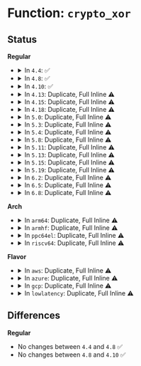 # Function: <code>crypto_xor</code>

## Status
<b>Regular</b>
<ul>
<li>
<details>
<summary>In <code>4.4</code>: ✅</summary>

```c
void crypto_xor(u8 *dst, const u8 *src, unsigned int size);
```

**Collision:** Unique Global

**Inline:** No

**Transformation:** False

**Instances:**

```
In crypto/algapi.c (ffffffff8139d1b0)
Location: crypto/algapi.c:972
Inline: False
Direct callers:
  - crypto/cbc.c:crypto_cbc_encrypt
  - crypto/cbc.c:crypto_cbc_encrypt
  - crypto/cbc.c:crypto_cbc_decrypt
  - crypto/cbc.c:crypto_cbc_decrypt
  - crypto/cbc.c:crypto_cbc_decrypt
```
**Symbols:**

```
ffffffff8139d1b0-ffffffff8139d215: crypto_xor (STB_GLOBAL)
```
</details>
</li>
<li>
<details>
<summary>In <code>4.8</code>: ✅</summary>

```c
void crypto_xor(u8 *dst, const u8 *src, unsigned int size);
```

**Collision:** Unique Global

**Inline:** No

**Transformation:** False

**Instances:**

```
In crypto/algapi.c (ffffffff813da080)
Location: crypto/algapi.c:981
Inline: False
Direct callers:
  - crypto/seqiv.c:seqiv_aead_encrypt
  - crypto/cbc.c:crypto_cbc_decrypt
  - crypto/cbc.c:crypto_cbc_decrypt
  - crypto/cbc.c:crypto_cbc_decrypt
  - crypto/cbc.c:crypto_cbc_encrypt
  - crypto/cbc.c:crypto_cbc_encrypt
  - crypto/cts.c:cts_cbc_decrypt
  - crypto/cts.c:cts_cbc_decrypt
  - crypto/ctr.c:crypto_ctr_crypt
  - crypto/ctr.c:crypto_ctr_crypt
  - crypto/ctr.c:crypto_ctr_crypt
```
**Symbols:**

```
ffffffff813da080-ffffffff813da0de: crypto_xor (STB_GLOBAL)
```
</details>
</li>
<li>
<details>
<summary>In <code>4.10</code>: ✅</summary>

```c
void crypto_xor(u8 *dst, const u8 *src, unsigned int size);
```

**Collision:** Unique Global

**Inline:** No

**Transformation:** False

**Instances:**

```
In crypto/algapi.c (ffffffff813f19c0)
Location: crypto/algapi.c:982
Inline: False
Direct callers:
  - crypto/seqiv.c:seqiv_aead_encrypt
  - crypto/cbc.c:crypto_cbc_decrypt
  - crypto/cbc.c:crypto_cbc_decrypt
  - crypto/cbc.c:crypto_cbc_decrypt
  - crypto/cts.c:cts_cbc_decrypt
  - crypto/cts.c:cts_cbc_decrypt
  - crypto/ctr.c:crypto_ctr_crypt
  - crypto/ctr.c:crypto_ctr_crypt
  - crypto/ctr.c:crypto_ctr_crypt
```
**Symbols:**

```
ffffffff813f19c0-ffffffff813f1a1e: crypto_xor (STB_GLOBAL)
```
</details>
</li>
<li>
<details>
<summary>In <code>4.13</code>: Duplicate, Full Inline ⚠️</summary>

**Collision:** Static Duplication

**Inline:** Full

**Transformation:** False

**Instances:**

```
In crypto/seqiv.c (ffffffff814033bd)
Location: include/crypto/algapi.h:197
Inline: True
Inline callers:
  - crypto/seqiv.c:seqiv_aead_encrypt
```
```
In crypto/cbc.c (ffffffff8140d735)
Location: include/crypto/algapi.h:197
Inline: True
Inline callers:
  - crypto/cbc.c:crypto_cbc_decrypt
  - crypto/cbc.c:crypto_cbc_decrypt
  - crypto/cbc.c:crypto_cbc_decrypt
```
```
In crypto/cts.c (ffffffff8140df38)
Location: include/crypto/algapi.h:197
Inline: True
Inline callers:
  - crypto/cts.c:cts_cbc_decrypt
  - crypto/cts.c:cts_cbc_decrypt
```
```
In crypto/ctr.c (ffffffff8140f902)
Location: include/crypto/algapi.h:197
Inline: True
Inline callers:
  - crypto/ctr.c:crypto_ctr_crypt
  - crypto/ctr.c:crypto_ctr_crypt
  - crypto/ctr.c:crypto_ctr_crypt
```
</details>
</li>
<li>
<details>
<summary>In <code>4.15</code>: Duplicate, Full Inline ⚠️</summary>

**Collision:** Static Duplication

**Inline:** Full

**Transformation:** False

**Instances:**

```
In crypto/seqiv.c (ffffffff8142bab3)
Location: include/crypto/algapi.h:197
Inline: True
Inline callers:
  - crypto/seqiv.c:seqiv_aead_encrypt
```
```
In crypto/cbc.c (ffffffff814361b8)
Location: include/crypto/algapi.h:197
Inline: True
Inline callers:
  - crypto/cbc.c:crypto_cbc_decrypt
  - crypto/cbc.c:crypto_cbc_decrypt
  - crypto/cbc.c:crypto_cbc_decrypt
```
```
In crypto/cts.c (ffffffff814369d9)
Location: include/crypto/algapi.h:197
Inline: True
Inline callers:
  - crypto/cts.c:cts_cbc_decrypt
  - crypto/cts.c:cts_cbc_decrypt
```
```
In crypto/ctr.c (ffffffff81438405)
Location: include/crypto/algapi.h:197
Inline: True
Inline callers:
  - crypto/ctr.c:crypto_ctr_crypt
  - crypto/ctr.c:crypto_ctr_crypt
```
```
In crypto/gcm.c (ffffffff81439261)
Location: include/crypto/algapi.h:197
Inline: True
Inline callers:
  - crypto/gcm.c:crypto_gcm_verify
  - crypto/gcm.c:gcm_enc_copy_hash
```
```
In crypto/ghash-generic.c (ffffffff814413e7)
Location: include/crypto/algapi.h:197
Inline: True
Inline callers:
  - crypto/ghash-generic.c:ghash_update
```
</details>
</li>
<li>
<details>
<summary>In <code>4.18</code>: Duplicate, Full Inline ⚠️</summary>

**Collision:** Static Duplication

**Inline:** Full

**Transformation:** False

**Instances:**

```
In crypto/seqiv.c (ffffffff8145e7c3)
Location: include/crypto/algapi.h:204
Inline: True
Inline callers:
  - crypto/seqiv.c:seqiv_aead_encrypt
```
```
In crypto/cbc.c (ffffffff81468b89)
Location: include/crypto/algapi.h:204
Inline: True
Inline callers:
  - crypto/cbc.c:crypto_cbc_decrypt
  - crypto/cbc.c:crypto_cbc_decrypt
  - crypto/cbc.c:crypto_cbc_decrypt
```
```
In crypto/cts.c (ffffffff8146958a)
Location: include/crypto/algapi.h:204
Inline: True
Inline callers:
  - crypto/cts.c:cts_cbc_decrypt
  - crypto/cts.c:cts_cbc_decrypt
```
```
In crypto/ctr.c (ffffffff8146ad84)
Location: include/crypto/algapi.h:204
Inline: True
Inline callers:
  - crypto/ctr.c:crypto_ctr_crypt
  - crypto/ctr.c:crypto_ctr_crypt
```
```
In crypto/gcm.c (ffffffff8146bbfd)
Location: include/crypto/algapi.h:204
Inline: True
Inline callers:
  - crypto/gcm.c:crypto_gcm_verify
  - crypto/gcm.c:gcm_enc_copy_hash
```
```
In crypto/ghash-generic.c (0)
Location: include/crypto/algapi.h:204
Inline: True
Inline callers:
  - crypto/ghash-generic.c:ghash_update
```
</details>
</li>
<li>
<details>
<summary>In <code>5.0</code>: Duplicate, Full Inline ⚠️</summary>

**Collision:** Static Duplication

**Inline:** Full

**Transformation:** False

**Instances:**

```
In crypto/seqiv.c (ffffffff8147c0ec)
Location: include/crypto/algapi.h:206
Inline: True
Inline callers:
  - crypto/seqiv.c:seqiv_aead_encrypt
```
```
In crypto/cbc.c (ffffffff81486809)
Location: include/crypto/algapi.h:206
Inline: True
Inline callers:
  - crypto/cbc.c:crypto_cbc_decrypt
  - crypto/cbc.c:crypto_cbc_decrypt
  - crypto/cbc.c:crypto_cbc_decrypt
```
```
In crypto/cts.c (ffffffff8148726a)
Location: include/crypto/algapi.h:206
Inline: True
Inline callers:
  - crypto/cts.c:cts_cbc_decrypt
  - crypto/cts.c:cts_cbc_decrypt
```
```
In crypto/ctr.c (ffffffff814885e4)
Location: include/crypto/algapi.h:206
Inline: True
Inline callers:
  - crypto/ctr.c:crypto_ctr_crypt
  - crypto/ctr.c:crypto_ctr_crypt
```
```
In crypto/gcm.c (ffffffff8148915d)
Location: include/crypto/algapi.h:206
Inline: True
Inline callers:
  - crypto/gcm.c:crypto_gcm_verify
  - crypto/gcm.c:gcm_enc_copy_hash
```
```
In crypto/ghash-generic.c (0)
Location: include/crypto/algapi.h:206
Inline: True
Inline callers:
  - crypto/ghash-generic.c:ghash_update
```
</details>
</li>
<li>
<details>
<summary>In <code>5.3</code>: Duplicate, Full Inline ⚠️</summary>

**Collision:** Static Duplication

**Inline:** Full

**Transformation:** False

**Instances:**

```
In crypto/seqiv.c (ffffffff814aa451)
Location: include/crypto/algapi.h:200
Inline: True
Inline callers:
  - crypto/seqiv.c:seqiv_aead_encrypt
```
```
In crypto/cbc.c (ffffffff814b467a)
Location: include/crypto/algapi.h:200
Inline: True
Inline callers:
  - crypto/cbc.c:crypto_cbc_decrypt
  - crypto/cbc.c:crypto_cbc_decrypt
  - crypto/cbc.c:crypto_cbc_decrypt
```
```
In crypto/cts.c (ffffffff814b5001)
Location: include/crypto/algapi.h:200
Inline: True
Inline callers:
  - crypto/cts.c:cts_cbc_decrypt
  - crypto/cts.c:cts_cbc_decrypt
```
```
In crypto/ctr.c (ffffffff814b6015)
Location: include/crypto/algapi.h:200
Inline: True
Inline callers:
  - crypto/ctr.c:crypto_ctr_crypt
  - crypto/ctr.c:crypto_ctr_crypt
```
```
In crypto/gcm.c (ffffffff814b6dfd)
Location: include/crypto/algapi.h:200
Inline: True
Inline callers:
  - crypto/gcm.c:crypto_gcm_verify
  - crypto/gcm.c:gcm_enc_copy_hash
```
```
In crypto/ghash-generic.c (0)
Location: include/crypto/algapi.h:200
Inline: True
Inline callers:
  - crypto/ghash-generic.c:ghash_update
```
</details>
</li>
<li>
<details>
<summary>In <code>5.4</code>: Duplicate, Full Inline ⚠️</summary>

**Collision:** Static Duplication

**Inline:** Full

**Transformation:** False

**Instances:**

```
In crypto/seqiv.c (ffffffff814c5111)
Location: include/crypto/algapi.h:200
Inline: True
Inline callers:
  - crypto/seqiv.c:seqiv_aead_encrypt
```
```
In crypto/cbc.c (ffffffff814cd3ea)
Location: include/crypto/algapi.h:200
Inline: True
Inline callers:
  - crypto/cbc.c:crypto_cbc_decrypt
  - crypto/cbc.c:crypto_cbc_decrypt
  - crypto/cbc.c:crypto_cbc_decrypt
```
```
In crypto/cts.c (ffffffff814cdd86)
Location: include/crypto/algapi.h:200
Inline: True
Inline callers:
  - crypto/cts.c:cts_cbc_decrypt
  - crypto/cts.c:cts_cbc_decrypt
```
```
In crypto/ctr.c (ffffffff814cf215)
Location: include/crypto/algapi.h:200
Inline: True
Inline callers:
  - crypto/ctr.c:crypto_ctr_crypt
  - crypto/ctr.c:crypto_ctr_crypt
```
```
In crypto/gcm.c (ffffffff814d001d)
Location: include/crypto/algapi.h:200
Inline: True
Inline callers:
  - crypto/gcm.c:crypto_gcm_verify
  - crypto/gcm.c:gcm_enc_copy_hash
```
```
In crypto/ghash-generic.c (0)
Location: include/crypto/algapi.h:200
Inline: True
Inline callers:
  - crypto/ghash-generic.c:ghash_update
```
</details>
</li>
<li>
<details>
<summary>In <code>5.8</code>: Duplicate, Full Inline ⚠️</summary>

**Collision:** Static Duplication

**Inline:** Full

**Transformation:** False

**Instances:**

```
In crypto/seqiv.c (ffffffff81524021)
Location: include/crypto/algapi.h:139
Inline: True
Inline callers:
  - crypto/seqiv.c:seqiv_aead_encrypt
```
```
In crypto/cbc.c (ffffffff8152ca70)
Location: include/crypto/algapi.h:139
Inline: True
Inline callers:
  - crypto/cbc.c:crypto_cbc_decrypt
  - crypto/cbc.c:crypto_cbc_decrypt
  - crypto/cbc.c:crypto_cbc_decrypt
```
```
In crypto/cts.c (ffffffff8152d135)
Location: include/crypto/algapi.h:139
Inline: True
Inline callers:
  - crypto/cts.c:cts_cbc_decrypt
  - crypto/cts.c:cts_cbc_decrypt
```
```
In crypto/ctr.c (ffffffff8152e52d)
Location: include/crypto/algapi.h:139
Inline: True
Inline callers:
  - crypto/ctr.c:crypto_ctr_crypt
  - crypto/ctr.c:crypto_ctr_crypt
```
```
In crypto/gcm.c (ffffffff8152f1fd)
Location: include/crypto/algapi.h:139
Inline: True
Inline callers:
  - crypto/gcm.c:crypto_gcm_verify
  - crypto/gcm.c:gcm_enc_copy_hash
```
```
In crypto/ghash-generic.c (0)
Location: include/crypto/algapi.h:139
Inline: True
Inline callers:
  - crypto/ghash-generic.c:ghash_update
```
</details>
</li>
<li>
<details>
<summary>In <code>5.11</code>: Duplicate, Full Inline ⚠️</summary>

**Collision:** Static Duplication

**Inline:** Full

**Transformation:** False

**Instances:**

```
In crypto/seqiv.c (ffffffff81540f30)
Location: include/crypto/algapi.h:139
Inline: True
Inline callers:
  - crypto/seqiv.c:seqiv_aead_encrypt
```
```
In crypto/cbc.c (ffffffff81549a32)
Location: include/crypto/algapi.h:139
Inline: True
Inline callers:
  - crypto/cbc.c:crypto_cbc_decrypt_inplace
  - crypto/cbc.c:crypto_cbc_decrypt_inplace
  - crypto/cbc.c:crypto_cbc_decrypt_segment
  - crypto/cbc.c:crypto_cbc_encrypt
  - crypto/cbc.c:crypto_cbc_encrypt
```
```
In crypto/cts.c (ffffffff8154a1a5)
Location: include/crypto/algapi.h:139
Inline: True
Inline callers:
  - crypto/cts.c:cts_cbc_decrypt
  - crypto/cts.c:cts_cbc_decrypt
```
```
In crypto/ctr.c (ffffffff8154b4cd)
Location: include/crypto/algapi.h:139
Inline: True
Inline callers:
  - crypto/ctr.c:crypto_ctr_crypt
  - crypto/ctr.c:crypto_ctr_crypt
```
```
In crypto/gcm.c (ffffffff8154c17d)
Location: include/crypto/algapi.h:139
Inline: True
Inline callers:
  - crypto/gcm.c:crypto_gcm_verify
  - crypto/gcm.c:gcm_enc_copy_hash
```
```
In crypto/ghash-generic.c (0)
Location: include/crypto/algapi.h:139
Inline: True
Inline callers:
  - crypto/ghash-generic.c:ghash_update
```
</details>
</li>
<li>
<details>
<summary>In <code>5.13</code>: Duplicate, Full Inline ⚠️</summary>

**Collision:** Static Duplication

**Inline:** Full

**Transformation:** False

**Instances:**

```
In crypto/seqiv.c (ffffffff81549591)
Location: include/crypto/algapi.h:139
Inline: True
Inline callers:
  - crypto/seqiv.c:seqiv_aead_encrypt
```
```
In crypto/cbc.c (ffffffff81552139)
Location: include/crypto/algapi.h:139
Inline: True
Inline callers:
  - crypto/cbc.c:crypto_cbc_decrypt
  - crypto/cbc.c:crypto_cbc_decrypt
  - crypto/cbc.c:crypto_cbc_decrypt
  - crypto/cbc.c:crypto_cbc_encrypt
  - crypto/cbc.c:crypto_cbc_encrypt
```
```
In crypto/cts.c (ffffffff815527e5)
Location: include/crypto/algapi.h:139
Inline: True
Inline callers:
  - crypto/cts.c:cts_cbc_decrypt
  - crypto/cts.c:cts_cbc_decrypt
```
```
In crypto/ctr.c (ffffffff81553ae5)
Location: include/crypto/algapi.h:139
Inline: True
Inline callers:
  - crypto/ctr.c:crypto_ctr_crypt
  - crypto/ctr.c:crypto_ctr_crypt
```
```
In crypto/gcm.c (ffffffff8155476d)
Location: include/crypto/algapi.h:139
Inline: True
Inline callers:
  - crypto/gcm.c:crypto_gcm_verify
  - crypto/gcm.c:gcm_enc_copy_hash
```
```
In crypto/ghash-generic.c (0)
Location: include/crypto/algapi.h:139
Inline: True
Inline callers:
  - crypto/ghash-generic.c:ghash_update
```
</details>
</li>
<li>
<details>
<summary>In <code>5.15</code>: Duplicate, Full Inline ⚠️</summary>

**Collision:** Static Duplication

**Inline:** Full

**Transformation:** False

**Instances:**

```
In crypto/seqiv.c (ffffffff815a9d71)
Location: include/crypto/algapi.h:147
Inline: True
Inline callers:
  - crypto/seqiv.c:seqiv_aead_encrypt
```
```
In crypto/cbc.c (ffffffff815b3139)
Location: include/crypto/algapi.h:147
Inline: True
Inline callers:
  - crypto/cbc.c:crypto_cbc_decrypt
  - crypto/cbc.c:crypto_cbc_decrypt
  - crypto/cbc.c:crypto_cbc_decrypt
  - crypto/cbc.c:crypto_cbc_encrypt
  - crypto/cbc.c:crypto_cbc_encrypt
```
```
In crypto/cts.c (ffffffff815b37e5)
Location: include/crypto/algapi.h:147
Inline: True
Inline callers:
  - crypto/cts.c:cts_cbc_decrypt
  - crypto/cts.c:cts_cbc_decrypt
```
```
In crypto/ctr.c (ffffffff815b4b15)
Location: include/crypto/algapi.h:147
Inline: True
Inline callers:
  - crypto/ctr.c:crypto_ctr_crypt
  - crypto/ctr.c:crypto_ctr_crypt
```
```
In crypto/gcm.c (ffffffff815b579d)
Location: include/crypto/algapi.h:147
Inline: True
Inline callers:
  - crypto/gcm.c:crypto_gcm_verify
  - crypto/gcm.c:gcm_enc_copy_hash
```
```
In crypto/ghash-generic.c (0)
Location: include/crypto/algapi.h:147
Inline: True
Inline callers:
  - crypto/ghash-generic.c:ghash_update
```
</details>
</li>
<li>
<details>
<summary>In <code>5.19</code>: Duplicate, Full Inline ⚠️</summary>

**Collision:** Static Duplication

**Inline:** Full

**Transformation:** False

**Instances:**

```
In crypto/seqiv.c (ffffffff81651262)
Location: include/crypto/algapi.h:152
Inline: True
Inline callers:
  - crypto/seqiv.c:seqiv_aead_encrypt
```
```
In crypto/cbc.c (ffffffff8165bd7f)
Location: include/crypto/algapi.h:152
Inline: True
Inline callers:
  - crypto/cbc.c:crypto_cbc_decrypt
  - crypto/cbc.c:crypto_cbc_decrypt
  - crypto/cbc.c:crypto_cbc_decrypt_inplace
  - crypto/cbc.c:crypto_cbc_decrypt_inplace
  - crypto/cbc.c:crypto_cbc_decrypt_inplace
  - crypto/cbc.c:crypto_cbc_decrypt_inplace
  - crypto/cbc.c:crypto_cbc_encrypt
  - crypto/cbc.c:crypto_cbc_encrypt
  - crypto/cbc.c:crypto_cbc_encrypt
  - crypto/cbc.c:crypto_cbc_encrypt
```
```
In crypto/cts.c (ffffffff8165c55c)
Location: include/crypto/algapi.h:152
Inline: True
Inline callers:
  - crypto/cts.c:cts_cbc_decrypt
  - crypto/cts.c:cts_cbc_decrypt
  - crypto/cts.c:cts_cbc_decrypt
  - crypto/cts.c:cts_cbc_decrypt
```
```
In crypto/ctr.c (ffffffff8165da5b)
Location: include/crypto/algapi.h:152
Inline: True
Inline callers:
  - crypto/ctr.c:crypto_ctr_crypt
  - crypto/ctr.c:crypto_ctr_crypt
  - crypto/ctr.c:crypto_ctr_crypt
  - crypto/ctr.c:crypto_ctr_crypt
```
```
In crypto/gcm.c (ffffffff8165e94d)
Location: include/crypto/algapi.h:152
Inline: True
Inline callers:
  - crypto/gcm.c:crypto_gcm_verify
  - crypto/gcm.c:gcm_enc_copy_hash
```
```
In crypto/ghash-generic.c (0)
Location: include/crypto/algapi.h:152
Inline: True
Inline callers:
  - crypto/ghash-generic.c:ghash_update
```
</details>
</li>
<li>
<details>
<summary>In <code>6.2</code>: Duplicate, Full Inline ⚠️</summary>

**Collision:** Static Duplication

**Inline:** Full

**Transformation:** False

**Instances:**

```
In crypto/seqiv.c (ffffffff8170aae2)
Location: include/crypto/algapi.h:161
Inline: True
Inline callers:
  - crypto/seqiv.c:seqiv_aead_encrypt
```
```
In crypto/cbc.c (ffffffff817155f5)
Location: include/crypto/algapi.h:161
Inline: True
Inline callers:
  - crypto/cbc.c:crypto_cbc_decrypt_inplace
  - crypto/cbc.c:crypto_cbc_decrypt_inplace
  - crypto/cbc.c:crypto_cbc_decrypt_inplace
  - crypto/cbc.c:crypto_cbc_decrypt_inplace
  - crypto/cbc.c:crypto_cbc_decrypt_segment
  - crypto/cbc.c:crypto_cbc_decrypt_segment
  - crypto/cbc.c:crypto_cbc_encrypt_inplace
  - crypto/cbc.c:crypto_cbc_encrypt_inplace
  - crypto/cbc.c:crypto_cbc_encrypt_segment
  - crypto/cbc.c:crypto_cbc_encrypt_segment
```
```
In crypto/cts.c (ffffffff81715f4c)
Location: include/crypto/algapi.h:161
Inline: True
Inline callers:
  - crypto/cts.c:cts_cbc_decrypt
  - crypto/cts.c:cts_cbc_decrypt
  - crypto/cts.c:cts_cbc_decrypt
  - crypto/cts.c:cts_cbc_decrypt
```
```
In crypto/ctr.c (ffffffff817175eb)
Location: include/crypto/algapi.h:161
Inline: True
Inline callers:
  - crypto/ctr.c:crypto_ctr_crypt
  - crypto/ctr.c:crypto_ctr_crypt
  - crypto/ctr.c:crypto_ctr_crypt
  - crypto/ctr.c:crypto_ctr_crypt
```
```
In crypto/gcm.c (ffffffff817186dd)
Location: include/crypto/algapi.h:161
Inline: True
Inline callers:
  - crypto/gcm.c:crypto_gcm_verify
  - crypto/gcm.c:gcm_enc_copy_hash
```
```
In crypto/ghash-generic.c (0)
Location: include/crypto/algapi.h:161
Inline: True
Inline callers:
  - crypto/ghash-generic.c:ghash_update
```
</details>
</li>
<li>
<details>
<summary>In <code>6.5</code>: Duplicate, Full Inline ⚠️</summary>

**Collision:** Static Duplication

**Inline:** Full

**Transformation:** False

**Instances:**

```
In crypto/seqiv.c (ffffffff81744332)
Location: include/crypto/utils.h:16
Inline: True
Inline callers:
  - crypto/seqiv.c:seqiv_aead_encrypt
```
```
In crypto/cbc.c (ffffffff81750ea5)
Location: include/crypto/utils.h:16
Inline: True
Inline callers:
  - crypto/cbc.c:crypto_cbc_decrypt_inplace
  - crypto/cbc.c:crypto_cbc_decrypt_inplace
  - crypto/cbc.c:crypto_cbc_decrypt_inplace
  - crypto/cbc.c:crypto_cbc_decrypt_inplace
  - crypto/cbc.c:crypto_cbc_decrypt_segment
  - crypto/cbc.c:crypto_cbc_decrypt_segment
  - crypto/cbc.c:crypto_cbc_encrypt_inplace
  - crypto/cbc.c:crypto_cbc_encrypt_inplace
  - crypto/cbc.c:crypto_cbc_encrypt_segment
  - crypto/cbc.c:crypto_cbc_encrypt_segment
```
```
In crypto/cts.c (ffffffff8175180c)
Location: include/crypto/utils.h:16
Inline: True
Inline callers:
  - crypto/cts.c:cts_cbc_decrypt
  - crypto/cts.c:cts_cbc_decrypt
  - crypto/cts.c:cts_cbc_decrypt
  - crypto/cts.c:cts_cbc_decrypt
```
```
In crypto/ctr.c (ffffffff81752f0b)
Location: include/crypto/utils.h:16
Inline: True
Inline callers:
  - crypto/ctr.c:crypto_ctr_crypt
  - crypto/ctr.c:crypto_ctr_crypt
  - crypto/ctr.c:crypto_ctr_crypt
  - crypto/ctr.c:crypto_ctr_crypt
```
```
In crypto/gcm.c (ffffffff8175404d)
Location: include/crypto/utils.h:16
Inline: True
Inline callers:
  - crypto/gcm.c:crypto_gcm_verify
  - crypto/gcm.c:gcm_enc_copy_hash
```
```
In crypto/ghash-generic.c (0)
Location: include/crypto/utils.h:16
Inline: True
Inline callers:
  - crypto/ghash-generic.c:ghash_update
```
</details>
</li>
<li>
<details>
<summary>In <code>6.8</code>: Duplicate, Full Inline ⚠️</summary>

**Collision:** Static Duplication

**Inline:** Full

**Transformation:** False

**Instances:**

```
In crypto/seqiv.c (ffffffff817868f2)
Location: include/crypto/utils.h:16
Inline: True
Inline callers:
  - crypto/seqiv.c:seqiv_aead_encrypt
```
```
In crypto/cbc.c (ffffffff81792d5a)
Location: include/crypto/utils.h:16
Inline: True
Inline callers:
  - crypto/cbc.c:crypto_cbc_decrypt_inplace
  - crypto/cbc.c:crypto_cbc_decrypt_inplace
  - crypto/cbc.c:crypto_cbc_decrypt_inplace
  - crypto/cbc.c:crypto_cbc_decrypt_inplace
  - crypto/cbc.c:crypto_cbc_decrypt_segment
  - crypto/cbc.c:crypto_cbc_decrypt_segment
  - crypto/cbc.c:crypto_cbc_encrypt_inplace
  - crypto/cbc.c:crypto_cbc_encrypt_inplace
  - crypto/cbc.c:crypto_cbc_encrypt_segment
  - crypto/cbc.c:crypto_cbc_encrypt_segment
```
```
In crypto/cts.c (ffffffff8179368c)
Location: include/crypto/utils.h:16
Inline: True
Inline callers:
  - crypto/cts.c:cts_cbc_decrypt
  - crypto/cts.c:cts_cbc_decrypt
  - crypto/cts.c:cts_cbc_decrypt
  - crypto/cts.c:cts_cbc_decrypt
```
```
In crypto/ctr.c (ffffffff81794eab)
Location: include/crypto/utils.h:16
Inline: True
Inline callers:
  - crypto/ctr.c:crypto_ctr_crypt
  - crypto/ctr.c:crypto_ctr_crypt
  - crypto/ctr.c:crypto_ctr_crypt
  - crypto/ctr.c:crypto_ctr_crypt
```
```
In crypto/gcm.c (ffffffff817959bd)
Location: include/crypto/utils.h:16
Inline: True
Inline callers:
  - crypto/gcm.c:crypto_gcm_verify
  - crypto/gcm.c:gcm_enc_copy_hash
```
```
In crypto/ghash-generic.c (0)
Location: include/crypto/utils.h:16
Inline: True
Inline callers:
  - crypto/ghash-generic.c:ghash_update
```
</details>
</li>
</ul>
<b>Arch</b>
<ul>
<li>
<details>
<summary>In <code>arm64</code>: Duplicate, Full Inline ⚠️</summary>

**Collision:** Static Duplication

**Inline:** Full

**Transformation:** False

**Instances:**

```
In crypto/seqiv.c (ffff8000105bfc7c)
Location: include/crypto/algapi.h:200
Inline: True
Inline callers:
  - crypto/seqiv.c:seqiv_aead_encrypt
```
```
In crypto/cbc.c (ffff8000105c9290)
Location: include/crypto/algapi.h:200
Inline: True
Inline callers:
  - crypto/cbc.c:crypto_cbc_decrypt
  - crypto/cbc.c:crypto_cbc_decrypt
  - crypto/cbc.c:crypto_cbc_decrypt
```
```
In crypto/cts.c (ffff8000105c9cc0)
Location: include/crypto/algapi.h:200
Inline: True
Inline callers:
  - crypto/cts.c:cts_cbc_decrypt
  - crypto/cts.c:cts_cbc_decrypt
```
```
In crypto/ctr.c (ffff8000105cb1b0)
Location: include/crypto/algapi.h:200
Inline: True
Inline callers:
  - crypto/ctr.c:crypto_ctr_crypt
  - crypto/ctr.c:crypto_ctr_crypt
```
```
In crypto/gcm.c (ffff8000105cc4c0)
Location: include/crypto/algapi.h:200
Inline: True
Inline callers:
  - crypto/gcm.c:crypto_gcm_verify
  - crypto/gcm.c:gcm_enc_copy_hash
```
```
In crypto/ghash-generic.c (0)
Location: include/crypto/algapi.h:200
Inline: True
Inline callers:
  - crypto/ghash-generic.c:ghash_update
```
</details>
</li>
<li>
<details>
<summary>In <code>armhf</code>: Duplicate, Full Inline ⚠️</summary>

**Collision:** Static Duplication

**Inline:** Full

**Transformation:** False

**Instances:**

```
In crypto/seqiv.c (c076d8c8)
Location: include/crypto/algapi.h:200
Inline: True
Inline callers:
  - crypto/seqiv.c:seqiv_aead_encrypt
```
```
In crypto/cbc.c (c0777000)
Location: include/crypto/algapi.h:200
Inline: True
Inline callers:
  - crypto/cbc.c:crypto_cbc_decrypt
  - crypto/cbc.c:crypto_cbc_decrypt
  - crypto/cbc.c:crypto_cbc_decrypt
  - crypto/cbc.c:crypto_cbc_encrypt
  - crypto/cbc.c:crypto_cbc_encrypt
```
```
In crypto/cts.c (c07777f8)
Location: include/crypto/algapi.h:200
Inline: True
Inline callers:
  - crypto/cts.c:cts_cbc_decrypt
  - crypto/cts.c:cts_cbc_decrypt
```
```
In crypto/ctr.c (c0778d04)
Location: include/crypto/algapi.h:200
Inline: True
Inline callers:
  - crypto/ctr.c:crypto_ctr_crypt
  - crypto/ctr.c:crypto_ctr_crypt
```
```
In crypto/gcm.c (c077a3c8)
Location: include/crypto/algapi.h:200
Inline: True
Inline callers:
  - crypto/gcm.c:crypto_gcm_verify
  - crypto/gcm.c:gcm_enc_copy_hash
```
```
In crypto/ghash-generic.c (c0781bb8)
Location: include/crypto/algapi.h:200
Inline: True
Inline callers:
  - crypto/ghash-generic.c:ghash_update
```
</details>
</li>
<li>
<details>
<summary>In <code>ppc64el</code>: Duplicate, Full Inline ⚠️</summary>

**Collision:** Static Duplication

**Inline:** Full

**Transformation:** False

**Instances:**

```
In crypto/seqiv.c (c000000000747ae0)
Location: include/crypto/algapi.h:200
Inline: True
Inline callers:
  - crypto/seqiv.c:seqiv_aead_encrypt
```
```
In crypto/cbc.c (c0000000007537e4)
Location: include/crypto/algapi.h:200
Inline: True
Inline callers:
  - crypto/cbc.c:crypto_cbc_decrypt
  - crypto/cbc.c:crypto_cbc_decrypt
  - crypto/cbc.c:crypto_cbc_decrypt
```
```
In crypto/cts.c (c000000000754548)
Location: include/crypto/algapi.h:200
Inline: True
Inline callers:
  - crypto/cts.c:cts_cbc_decrypt
  - crypto/cts.c:cts_cbc_decrypt
```
```
In crypto/ctr.c (c000000000756150)
Location: include/crypto/algapi.h:200
Inline: True
Inline callers:
  - crypto/ctr.c:crypto_ctr_crypt
  - crypto/ctr.c:crypto_ctr_crypt
```
```
In crypto/gcm.c (c000000000757834)
Location: include/crypto/algapi.h:200
Inline: True
Inline callers:
  - crypto/gcm.c:crypto_gcm_verify
  - crypto/gcm.c:gcm_enc_copy_hash
```
```
In crypto/ghash-generic.c (0)
Location: include/crypto/algapi.h:200
Inline: True
Inline callers:
  - crypto/ghash-generic.c:ghash_update
```
</details>
</li>
<li>
<details>
<summary>In <code>riscv64</code>: Duplicate, Full Inline ⚠️</summary>

**Collision:** Static Duplication

**Inline:** Full

**Transformation:** False

**Instances:**

```
In crypto/seqiv.c (ffffffe000404cbe)
Location: include/crypto/algapi.h:200
Inline: True
Inline callers:
  - crypto/seqiv.c:seqiv_aead_encrypt
```
```
In crypto/cbc.c (ffffffe00040db62)
Location: include/crypto/algapi.h:200
Inline: True
Inline callers:
  - crypto/cbc.c:crypto_cbc_decrypt
  - crypto/cbc.c:crypto_cbc_decrypt
  - crypto/cbc.c:crypto_cbc_decrypt
```
```
In crypto/cts.c (ffffffe00040de70)
Location: include/crypto/algapi.h:200
Inline: True
Inline callers:
  - crypto/cts.c:cts_cbc_decrypt
  - crypto/cts.c:cts_cbc_decrypt
```
```
In crypto/ctr.c (ffffffe00040f366)
Location: include/crypto/algapi.h:200
Inline: True
Inline callers:
  - crypto/ctr.c:crypto_ctr_crypt
  - crypto/ctr.c:crypto_ctr_crypt
```
```
In crypto/gcm.c (ffffffe0004101da)
Location: include/crypto/algapi.h:200
Inline: True
Inline callers:
  - crypto/gcm.c:crypto_gcm_verify
  - crypto/gcm.c:gcm_enc_copy_hash
```
```
In crypto/ghash-generic.c (ffffffe00041860a)
Location: include/crypto/algapi.h:200
Inline: True
Inline callers:
  - crypto/ghash-generic.c:ghash_update
```
</details>
</li>
</ul>
<b>Flavor</b>
<ul>
<li>
<details>
<summary>In <code>aws</code>: Duplicate, Full Inline ⚠️</summary>

**Collision:** Static Duplication

**Inline:** Full

**Transformation:** False

**Instances:**

```
In crypto/seqiv.c (ffffffff814bd6f1)
Location: include/crypto/algapi.h:200
Inline: True
Inline callers:
  - crypto/seqiv.c:seqiv_aead_encrypt
```
```
In crypto/cbc.c (ffffffff814c59ca)
Location: include/crypto/algapi.h:200
Inline: True
Inline callers:
  - crypto/cbc.c:crypto_cbc_decrypt
  - crypto/cbc.c:crypto_cbc_decrypt
  - crypto/cbc.c:crypto_cbc_decrypt
```
```
In crypto/cts.c (ffffffff814c6366)
Location: include/crypto/algapi.h:200
Inline: True
Inline callers:
  - crypto/cts.c:cts_cbc_decrypt
  - crypto/cts.c:cts_cbc_decrypt
```
```
In crypto/ctr.c (ffffffff814c77f5)
Location: include/crypto/algapi.h:200
Inline: True
Inline callers:
  - crypto/ctr.c:crypto_ctr_crypt
  - crypto/ctr.c:crypto_ctr_crypt
```
```
In crypto/gcm.c (ffffffff814c85fd)
Location: include/crypto/algapi.h:200
Inline: True
Inline callers:
  - crypto/gcm.c:crypto_gcm_verify
  - crypto/gcm.c:gcm_enc_copy_hash
```
```
In crypto/ghash-generic.c (0)
Location: include/crypto/algapi.h:200
Inline: True
Inline callers:
  - crypto/ghash-generic.c:ghash_update
```
</details>
</li>
<li>
<details>
<summary>In <code>azure</code>: Duplicate, Full Inline ⚠️</summary>

**Collision:** Static Duplication

**Inline:** Full

**Transformation:** False

**Instances:**

```
In crypto/seqiv.c (ffffffff814ae111)
Location: include/crypto/algapi.h:200
Inline: True
Inline callers:
  - crypto/seqiv.c:seqiv_aead_encrypt
```
```
In crypto/cbc.c (ffffffff814b63ea)
Location: include/crypto/algapi.h:200
Inline: True
Inline callers:
  - crypto/cbc.c:crypto_cbc_decrypt
  - crypto/cbc.c:crypto_cbc_decrypt
  - crypto/cbc.c:crypto_cbc_decrypt
```
```
In crypto/cts.c (ffffffff814b6d86)
Location: include/crypto/algapi.h:200
Inline: True
Inline callers:
  - crypto/cts.c:cts_cbc_decrypt
  - crypto/cts.c:cts_cbc_decrypt
```
```
In crypto/ctr.c (ffffffff814b8215)
Location: include/crypto/algapi.h:200
Inline: True
Inline callers:
  - crypto/ctr.c:crypto_ctr_crypt
  - crypto/ctr.c:crypto_ctr_crypt
```
```
In crypto/gcm.c (ffffffff814b901d)
Location: include/crypto/algapi.h:200
Inline: True
Inline callers:
  - crypto/gcm.c:crypto_gcm_verify
  - crypto/gcm.c:gcm_enc_copy_hash
```
```
In crypto/ghash-generic.c (0)
Location: include/crypto/algapi.h:200
Inline: True
Inline callers:
  - crypto/ghash-generic.c:ghash_update
```
</details>
</li>
<li>
<details>
<summary>In <code>gcp</code>: Duplicate, Full Inline ⚠️</summary>

**Collision:** Static Duplication

**Inline:** Full

**Transformation:** False

**Instances:**

```
In crypto/seqiv.c (ffffffff814b9781)
Location: include/crypto/algapi.h:200
Inline: True
Inline callers:
  - crypto/seqiv.c:seqiv_aead_encrypt
```
```
In crypto/cbc.c (ffffffff814c1a5a)
Location: include/crypto/algapi.h:200
Inline: True
Inline callers:
  - crypto/cbc.c:crypto_cbc_decrypt
  - crypto/cbc.c:crypto_cbc_decrypt
  - crypto/cbc.c:crypto_cbc_decrypt
```
```
In crypto/cts.c (ffffffff814c23f6)
Location: include/crypto/algapi.h:200
Inline: True
Inline callers:
  - crypto/cts.c:cts_cbc_decrypt
  - crypto/cts.c:cts_cbc_decrypt
```
```
In crypto/ctr.c (ffffffff814c3885)
Location: include/crypto/algapi.h:200
Inline: True
Inline callers:
  - crypto/ctr.c:crypto_ctr_crypt
  - crypto/ctr.c:crypto_ctr_crypt
```
```
In crypto/gcm.c (ffffffff814c468d)
Location: include/crypto/algapi.h:200
Inline: True
Inline callers:
  - crypto/gcm.c:crypto_gcm_verify
  - crypto/gcm.c:gcm_enc_copy_hash
```
```
In crypto/ghash-generic.c (0)
Location: include/crypto/algapi.h:200
Inline: True
Inline callers:
  - crypto/ghash-generic.c:ghash_update
```
</details>
</li>
<li>
<details>
<summary>In <code>lowlatency</code>: Duplicate, Full Inline ⚠️</summary>

**Collision:** Static Duplication

**Inline:** Full

**Transformation:** False

**Instances:**

```
In crypto/seqiv.c (ffffffff814d2221)
Location: include/crypto/algapi.h:200
Inline: True
Inline callers:
  - crypto/seqiv.c:seqiv_aead_encrypt
```
```
In crypto/cbc.c (ffffffff814da52a)
Location: include/crypto/algapi.h:200
Inline: True
Inline callers:
  - crypto/cbc.c:crypto_cbc_decrypt
  - crypto/cbc.c:crypto_cbc_decrypt
  - crypto/cbc.c:crypto_cbc_decrypt
```
```
In crypto/cts.c (ffffffff814daec6)
Location: include/crypto/algapi.h:200
Inline: True
Inline callers:
  - crypto/cts.c:cts_cbc_decrypt
  - crypto/cts.c:cts_cbc_decrypt
```
```
In crypto/ctr.c (ffffffff814dc355)
Location: include/crypto/algapi.h:200
Inline: True
Inline callers:
  - crypto/ctr.c:crypto_ctr_crypt
  - crypto/ctr.c:crypto_ctr_crypt
```
```
In crypto/gcm.c (ffffffff814dd15d)
Location: include/crypto/algapi.h:200
Inline: True
Inline callers:
  - crypto/gcm.c:crypto_gcm_verify
  - crypto/gcm.c:gcm_enc_copy_hash
```
```
In crypto/ghash-generic.c (0)
Location: include/crypto/algapi.h:200
Inline: True
Inline callers:
  - crypto/ghash-generic.c:ghash_update
```
</details>
</li>
</ul>

## Differences
<b>Regular</b>
<ul>
<li>
No changes between <code>4.4</code> and <code>4.8</code> ✅
</li>
<li>
No changes between <code>4.8</code> and <code>4.10</code> ✅
</li>
</ul>
